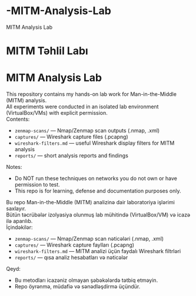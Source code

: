 # -MITM-Analysis-Lab
 MITM Analysis Lab
 # MITM Təhlil Labı

# MITM Analysis Lab

This repository contains my hands-on lab work for Man-in-the-Middle (MITM) analysis.  
All experiments were conducted in an isolated lab environment (VirtualBox/VMs) with explicit permission.  
Contents:
- `zenmap-scans/` — Nmap/Zenmap scan outputs (.nmap, .xml)
- `captures/` — Wireshark capture files (.pcapng)
- `wireshark-filters.md` — useful Wireshark display filters for MITM analysis
- `reports/` — short analysis reports and findings

Notes:
- Do NOT run these techniques on networks you do not own or have permission to test.
- This repo is for learning, defense and documentation purposes only.


Bu repo Man-in-the-Middle (MITM) analizinə dair laboratoriya işlərimi saxlayır.  
Bütün təcrübələr izolyasiya olunmuş lab mühitində (VirtualBox/VM) və icazə ilə aparılıb.  
İçindəkilər:
- `zenmap-scans/` — Nmap/Zenmap scan nəticələri (.nmap, .xml)
- `captures/` — Wireshark capture faylları (.pcapng)
- `wireshark-filters.md` — MITM analizi üçün faydalı Wireshark filtrləri
- `reports/` — qısa analiz hesabatları və nəticələr

Qeyd:
- Bu metodları icazəniz olmayan şəbəkələrdə tətbiq etməyin.
- Repo öyrənmə, müdafiə və sənədləşdirmə üçündür.
